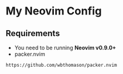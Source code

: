 # My Neovim Config



## Requirements
- You need to be running **Neovim v0.9.0+**
- packer.nvim 
```Packer.nvim github
https://github.com/wbthomason/packer.nvim
```

